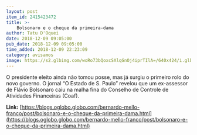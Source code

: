 ```yaml
---
layout: post
item_id: 2415423472
title: >-
    Bolsonaro e o cheque da primeira-dama
author: Tatu D'Oquei
date: 2018-12-09 09:05:00
pub_date: 2018-12-09 09:05:00
time_added: 2018-12-09 22:23:09
category: avisamos
image: https://s2.glbimg.com/woRo73bQoxcSXlqGnOj4iprTIlA=/640x424/i.glbimg.com/og/ig/infoglobo1/f/original/2018/09/06/jairmessiasbolsonaro_37400700_278989549346232_8327749146639335424_n-768x511.jpg
---
```


O presidente eleito ainda não tomou posse, mas já surgiu o primeiro rolo do novo governo. O jornal “O Estado de S. Paulo” revelou que um ex-assessor de Flávio Bolsonaro caiu na malha fina do Conselho de Controle de Atividades Financeiras (Coaf).

**Link:** [https://blogs.oglobo.globo.com/bernardo-mello-franco/post/bolsonaro-e-o-cheque-da-primeira-dama.html](https://blogs.oglobo.globo.com/bernardo-mello-franco/post/bolsonaro-e-o-cheque-da-primeira-dama.html)

